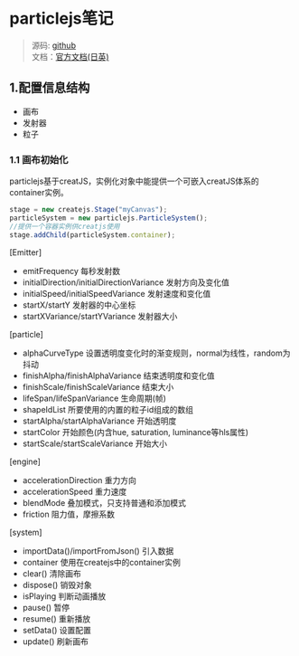 # particlejs笔记

>源码: [github](https://github.com/ics-creative/ParticleJS)  
>文档：[官方文档(日英)](https://ics-creative.github.io/ParticleJS/docs/index.html#_particlejs_d_.particlejs.colordata)  

## 1.配置信息结构
+ 画布  
+ 发射器  
+ 粒子  

### 1.1 画布初始化
particlejs基于creatJS，实例化对象中能提供一个可嵌入creatJS体系的container实例。  
```js
stage = new createjs.Stage("myCanvas");
particleSystem = new particlejs.ParticleSystem();
//提供一个容器实例供creatjs使用
stage.addChild(particleSystem.container);
```

[Emitter]  
+ emitFrequency 每秒发射数  
+ initialDirection/initialDirectionVariance 发射方向及变化值  
+ initialSpeed/initialSpeedVariance 发射速度和变化值  
+ startX/startY 发射器的中心坐标
+ startXVariance/startYVariance 发射器大小  

[particle]  
+ alphaCurveType 设置透明度变化时的渐变规则，normal为线性，random为抖动  
+ finishAlpha/finishAlphaVariance 结束透明度和变化值  
+ finishScale/finishScaleVariance 结束大小  
+ lifeSpan/lifeSpanVariance 生命周期(帧)  
+ shapeIdList 所要使用的内置的粒子id组成的数组  
+ startAlpha/startAlphaVariance 开始透明度  
+ startColor 开始颜色(内含hue, saturation, luminance等hls属性)  
+ startScale/startScaleVariance 开始大小 

[engine]  
+ accelerationDirection 重力方向  
+ accelerationSpeed 重力速度  
+ blendMode 叠加模式，只支持普通和添加模式  
+ friction 阻力值，摩擦系数  

[system]  
+ importData()/importFromJson() 引入数据  
+ container 使用在createjs中的container实例  
+ clear() 清除画布  
+ dispose() 销毁对象  
+ isPlaying 判断动画播放  
+ pause() 暂停  
+ resume() 重新播放  
+ setData() 设置配置  
+ update() 刷新画布  


